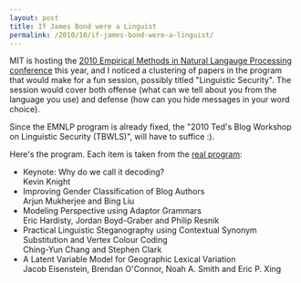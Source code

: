 ```yaml
---
layout: post
title: If James Bond were a Linguist
permalink: /2010/10/if-james-bond-were-a-linguist/
---
```


MIT is hosting the [2010 Empirical Methods in Natural Langauge Processing
conference](http://www.lsi.upc.edu/events/emnlp2010/) this year, and I noticed
a clustering of papers in the program that would make for a fun session,
possibly titled "Linguistic Security". The session would cover both offense
(what can we tell about you from the language you use) and defense (how can you
hide messages in your word choice).

Since the EMNLP program is already fixed, the "2010 Ted's Blog Workshop on
Linguistic Security (TBWLS)", will have to suffice :).

Here's the program. Each item is taken from the [real
program](http://www.lsi.upc.edu/events/emnlp2010/program.html):

*   Keynote: Why do we call it decoding?<br />
    Kevin Knight
*   Improving Gender Classification of Blog Authors<br />
    Arjun Mukherjee and Bing Liu
*   Modeling Perspective using Adaptor Grammars<br />
    Eric Hardisty, Jordan Boyd-Graber and Philip Resnik
*   Practical Linguistic Steganography using Contextual Synonym Substitution and Vertex Colour Coding<br />
    Ching-Yun Chang and Stephen Clark
*   A Latent Variable Model for Geographic Lexical Variation<br />
    Jacob Eisenstein, Brendan O'Connor, Noah A. Smith and Eric P. Xing


